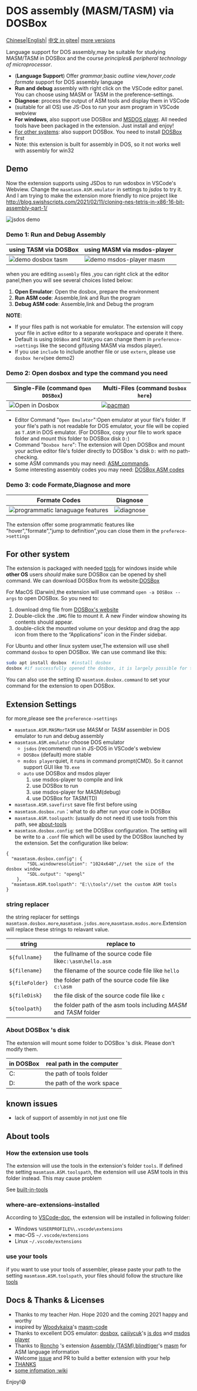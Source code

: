# DOS assembly (MASM/TASM) via DOSBox

[Chinese](README.zh.md)|[English](README.md)|
[中文 in gitee](https://gitee.com/dosasm/masm-tasm/)|
[more versions](https://github.com/dosasm/masm-tasm/releases)

Language support for DOS assembly,may be suitable for studying MASM/TASM in DOSBox and the course *principles& peripheral technology of microprocessor*.

- (**Language Support**) Offer *grammar*,basic *outline* view,*hover*,*code formate* support for DOS assembly language
- **Run and debug** assembly with right click on the VSCode editor panel. You can choose using MASM or TASM in the preference-settings.
- **Diagnose**: process the output of ASM tools and display them in VSCode
- (suitable for all OS) use JS-Dos to run your asm program in VSCode webview
- **For windows**, also support use DOSBox and [MSDOS player](http://takeda-toshiya.my.coocan.jp/msdos). All needed tools have been packaged in the extension. Just install and enjoy!
- [For other systems](#for-other-system): also support DOSBox. You need to install [DOSBox](https://www.dosbox.com) first
- Note: this extension is built for assembly in DOS, so it not works well with assembly for win32

## Demo

Now the extension supports using JSDos to run wdosbox in VSCode's Webview. Change the `masmtasm.ASM.emulator` in settings to *jsdos* to try it. And I am trying to make the extension more friendly to nice project like <http://blog.swishscripts.com/2021/02/11/cloning-nes-tetris-in-x86-16-bit-assembly-part-1/>

![jsdos demo](pics/demo_jsdos.gif)

### Demo 1: Run and Debug Assembly

| using TASM via DOSBox                          | using MASM via msdos-player                         |
| ---------------------------------------------- | --------------------------------------------------- |
| ![demo dosbox tasm](pics/demo_dosbox_tasm.gif) | ![demo msdos-player masm](pics/demo_msdos_masm.gif) |

when you are editing `assembly` files ,you can right click at the editor panel,then you will see several choices listed below:

1. **Open Emulator**: Open the dosbox, prepare the environment
2. **Run ASM code**: Assemble,link and Run the program
3. **Debug ASM code**: Assemble,link and Debug the program

**NOTE**:

- If your files path is not workable for emulator. The extension will copy your file in active editor to a separate workspace and operate it there.
- Default is using `DOSBox` and `TASM`,you can change them in `preference->settings` like the second gif(using MASM via msdos player).
- If you use `include` to include another file or use `extern`, please use `dosbox here`(see demo2)

### Demo 2: Open dosbox and type the command you need

| Single-File (command `Open DOSBox`)    | Multi-Files (command `Dosbox here`)                                              |
| -------------------------------------- | -------------------------------------------------------------------------------- |
| ![Open in Dosbox](pics/opendosbox.gif) | [![pacman](pics/demo_pacman.gif)](https://github.com/dpisdaniel/assembly-pacman) |

- Editor Command "`Open Emulator`":Open emulator at your file's folder. If your file's path is not readable for DOS emulator, your file will be copied as `T.ASM` in DOS emulator. (For DOSBox, copy your file to work space folder and mount this folder to DOSBox disk `D:`)
- Command "`Doxbox here`": The extension will Open DOSBox and mount your active editor file's folder directly to DOSBox 's disk `D:` with no path-checking.
- some ASM commands you may need: [ASM_commands](https://github.com/dosasm/masm-tasm/wiki/ASM_commands).
- Some interesting assembly codes you may need: [DOSBox ASM codes](https://github.com/dosasm/masm-tasm/wiki/dosbox)

### Demo 3: code Formate,Diagnose and more

| Formate Codes                                               | Diagnose                                 |
| ----------------------------------------------------------- | ---------------------------------------- |
| ![programmatic lanaguage features](pics/demo_PLFeature.gif) | ![diagnose](pics/demo_diagnose_tasm.gif) |

The extension offer some programmatic features like "hover","formate","jump to definition",you can close them in the `preferece->settings`

## For other system

The extension is packaged with needed [tools](doc/Toolspath.md) for windows inside while **other OS** users *should* make sure DOSBox can be opened by shell command. We can download DOSBox from its website:[DOSBox](https://www.dosbox.com)

For MacOS (Darwin),the extension will use command `open -a DOSBox --args` to open DOSBox. So you need to:

1. download dmg file from [DOSBox's website](https://www.dosbox.com)
2. Double-click the `.DMG` file to mount it. A new Finder window showing its contents should appear.
3. double-click the mounted volume on your desktop and drag the app icon from there to the “Applications” icon in the Finder sidebar.

For Ubuntu and other linux system user,The extension will use shell command `dosbox` to open DOSBox. We can use command like this:

```sh
sudo apt install dosbox  #install dosbox
dosbox #if successfully opened the dosbox, it is largely possible for the extension to use dosbox
```

You can also use the setting ID `masmtasm.dosbox.command` to set your command for the extension to open DOSBox.

## Extension Settings

for more,please see the `preference->settings`

- `masmtasm.ASM.MASMorTASM` use *MASM* or *TASM* assembler in DOS emulator to run and debug assembly
- `masmtasm.ASM.emulator` choose DOS emulator
  - `jsdos` (recommend) run in JS-DOS in VSCode's webview
  - `DOSBox` (default) more stable
  - `msdos player`quiet, it runs in command prompt(CMD).  So it cannot support GUI like `TD.exe`
  - `auto` use DOSBox and msdos player
    1. use msdos-player to compile and link
    2. use DOSBox to run
    3. use msdos-player for MASM(debug)
    4. use DOSBox for TASM(TD)
- `masmtasm.ASM.savefirst`  save file first before using
- `masmtasm.dosbox.run`：what to do after run your code in DOSBox
- `masmtasm.ASM.toolspath`: (usually do not need it) use tools from this path, see [about-tools](#about-tools)
- `masmtasm.dosbox.config`: set the DOSBox configuration. The setting will be write to a `.conf` file which will be used by the DOSBox launched by the extension. Set the configuration like below:

```jsonc
{
  "masmtasm.dosbox.config": {
        "SDL.windowresolution": "1024x640",//set the size of the dosbox window
        "SDL.output": "opengl"
    },
  "masmtasm.ASM.toolspath": "E:\\tools"//set the custom ASM tools
}
```

### string replacer

the string replacer for settings `masmtasm.dosbox.more`,`masmtasm.jsdos.more`,`masmtasm.msdos.more`.Extension will replace these strings to relavant value.

| string          | replace to                                                          |
| --------------- | ------------------------------------------------------------------- |
| `${fullname}`   | the fullname of the source code file like`c:\asm\hello.asm`         |
| `${filename}`   | the filename of the source code file like `hello`                   |
| `${fileFolder}` | the folder path of the source code file like `c:\asm`               |
| `${fileDisk}`   | the file disk of the source code file like `c`                      |
| `${toolpath}`   | the folder path of the asm tools including *MASM* and *TASM* folder |

### About DOSBox 's disk

The extension will mount some folder to DOSBox 's disk. Please don't modify them.

| in DOSBox | real path in the computer  |
| --------- | -------------------------- |
| C:        | the path of tools folder   |
| D:        | the path of the work space |

## known issues

- lack of support of assembly in not just one file

## About tools

### How the extension use tools

The extension will use the tools in the extension's folder `tools`. If defined the setting `masmtasm.ASM.toolspath`, the extension will use ASM tools in this folder instead. This may cause problem

See [built-in-tools](tools/README.md)

### where-are-extensions-installed

According to [VSCode-doc](https://code.visualstudio.com/docs/editor/extension-gallery#_where-are-extensions-installed), the extension will be installed in following folder:

- Windows `%USERPROFILE%\.vscode\extensions`
- mac-OS `~/.vscode/extensions`
- Linux `~/.vscode/extensions`

### use your tools

if you want to use your tools of assembler, please paste your path to the setting `masmtasm.ASM.toolspath`, your files should follow the structure like [tools](tools/)

## Docs & Thanks & Licenses

- Thanks to my teacher *Han*. Hope 2020 and the coming 2021 happy and worthy
- inspired by [Woodykaixa](https://github.com/Woodykaixa)'s [masm-code](https://github.com/Woodykaixa/masm-code)
- Thanks to excellent DOS emulator: [dosbox](https://www.dosbox.com), [caiiiycuk](https://github.com/caiiiycuk)'s [js dos](https://js-dos.com/) and [msdos player](http://takeda-toshiya.my.coocan.jp/msdos)
- Thanks to [Roncho](https://marketplace.visualstudio.com/publishers/Roncho) 's extension [Assembly (TASM)](https://marketplace.visualstudio.com/items?itemName=Roncho.assembly-8086),[blindtiger](https://github.com/9176324)'s [masm](https://github.com/9176324/bltg-team.masm) for ASM language information
- Welcome [issue](https://github.com/dosasm/masm-tasm/issues) and PR to build a better extension with your help
- [THANKS](doc/Thanks.md)
- [some infomation :wiki](https://github.com/dosasm/masm-tasm/wiki)

Enjoy!:smile:
